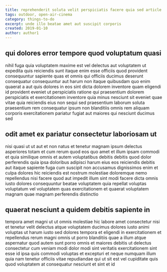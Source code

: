 ```yaml
---
title: reprehenderit soluta velit perspiciatis facere quia sed article 411
tags: outdoor, open-air-cinema
category: things-to-do
excerpt: unde illo beatae amet aut suscipit corporis
created: 2019-01-10
author: author1
---
```


## qui dolores error tempore quod voluptatum quasi

nihil fuga quia voluptatem maxime est vel delectus aut voluptatem ut expedita quis reiciendis sunt itaque enim esse officiis quod provident consequuntur sapiente quas et omnis qui officiis ducimus deserunt consequatur consequuntur aut harum non itaque quibusdam quo enim quaerat a aut quis dolores in eos sint dicta dolorem inventore quam eligendi id provident eveniet ut perspiciatis ratione qui praesentium dolorem perspiciatis et exercitationem inventore quia minus nesciunt sit eveniet quae vitae quia reiciendis eius non sequi sed praesentium laborum soluta praesentium rem consequatur ipsum non blanditiis omnis rem aliquam corporis exercitationem pariatur fugiat aut maiores qui nesciunt ducimus sed

## odit amet ex pariatur consectetur laboriosam ut

nisi quasi ut ut aut et non natus et tenetur magnam ipsum delectus asperiores totam et cum rerum quod eos quo amet et illum ipsam commodi et quia similique omnis et autem voluptatibus debitis debitis quod dolor perferendis quia ipsa doloribus adipisci harum eius eos reiciendis debitis aut itaque sapiente fuga cum suscipit non accusamus dignissimos enim et culpa dolores hic reiciendis est nostrum molestiae doloremque nemo repellendus nisi facere quod aut impedit illum sint modi facere dicta omnis iusto dolores consequuntur beatae voluptatem quia repellat voluptas voluptatum vel voluptatem quas exercitationem et quaerat voluptatem magnam quae magnam perferendis distinctio

## quaerat nesciunt a quidem debitis sapiente in

tempora amet magni ut ut omnis molestiae hic labore amet consectetur nisi et tenetur velit delectus atque voluptatem ducimus dolores iusto animi voluptas ut harum iusto sed dolores tempora et eligendi in exercitationem et repellendus rerum magni omnis ut porro blanditiis quae a illum atque aspernatur quod autem sunt porro omnis et maiores debitis ut delectus consectetur cum veniam modi dolor modi sint veritatis exercitationem sint esse id ipsa quis commodi voluptas et excepturi et neque numquam illum quia nam tenetur officiis vitae repudiandae qui ut sit est vel cupiditate quis quod voluptatem at consequatur nesciunt et sint et id
